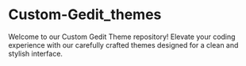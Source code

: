 # Custom-Gedit_themes
Welcome to our Custom Gedit Theme repository! Elevate your coding experience with our carefully crafted themes designed for a clean and stylish interface.
